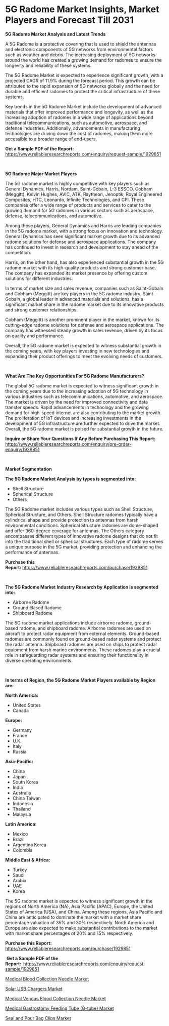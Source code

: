 <p><h1>5G Radome Market Insights, Market Players and Forecast Till 2031</h1></p><p><strong>5G Radome Market Analysis and Latest Trends</strong></p>
<p><p>A 5G Radome is a protective covering that is used to shield the antennas and electronic components of 5G networks from environmental factors such as weather and debris. The increasing deployment of 5G networks around the world has created a growing demand for radomes to ensure the longevity and reliability of these systems.</p><p>The 5G Radome Market is expected to experience significant growth, with a projected CAGR of 11.9% during the forecast period. This growth can be attributed to the rapid expansion of 5G networks globally and the need for durable and efficient radomes to protect the critical infrastructure of these systems.</p><p>Key trends in the 5G Radome Market include the development of advanced materials that offer improved performance and longevity, as well as the increasing adoption of radomes in a wide range of applications beyond traditional telecommunications, such as automotive, aerospace, and defense industries. Additionally, advancements in manufacturing technologies are driving down the cost of radomes, making them more accessible to a broader range of end-users.</p></p>
<p><strong>Get a Sample PDF of the Report:&nbsp;</strong> <a href="https://www.reliableresearchreports.com/enquiry/request-sample/1929851">https://www.reliableresearchreports.com/enquiry/request-sample/1929851</a></p>
<p>&nbsp;</p>
<p><strong>5G Radome Major Market Players</strong></p>
<p><p>The 5G radome market is highly competitive with key players such as General Dynamics, Harris, Nordam, Saint-Gobain, L-3 ESSCO, Cobham (Meggitt), Kelvin Hughes, AVIC, ATK, Raytheon, Jenoptik, Royal Engineered Composites, HTC, Leonardo, Infinite Technologies, and CPI. These companies offer a wide range of products and services to cater to the growing demand for 5G radomes in various sectors such as aerospace, defense, telecommunications, and automotive.</p><p>Among these players, General Dynamics and Harris are leading companies in the 5G radome market, with a strong focus on innovation and technology. General Dynamics has seen significant market growth due to its advanced radome solutions for defense and aerospace applications. The company has continued to invest in research and development to stay ahead of the competition.</p><p>Harris, on the other hand, has also experienced substantial growth in the 5G radome market with its high-quality products and strong customer base. The company has expanded its market presence by offering custom solutions for different industries.</p><p>In terms of market size and sales revenue, companies such as Saint-Gobain and Cobham (Meggitt) are key players in the 5G radome industry. Saint-Gobain, a global leader in advanced materials and solutions, has a significant market share in the radome market due to its innovative products and strong customer relationships.</p><p>Cobham (Meggitt) is another prominent player in the market, known for its cutting-edge radome solutions for defense and aerospace applications. The company has witnessed steady growth in sales revenue, driven by its focus on quality and performance.</p><p>Overall, the 5G radome market is expected to witness substantial growth in the coming years, with key players investing in new technologies and expanding their product offerings to meet the evolving needs of customers.</p></p>
<p>&nbsp;</p>
<p><strong>What Are The Key Opportunities For 5G Radome Manufacturers?</strong></p>
<p><p>The global 5G radome market is expected to witness significant growth in the coming years due to the increasing adoption of 5G technology in various industries such as telecommunications, automotive, and aerospace. The market is driven by the need for improved connectivity and data transfer speeds. Rapid advancements in technology and the growing demand for high-speed internet are also contributing to the market growth. The proliferation of IoT devices and increasing investments in the development of 5G infrastructure are further expected to drive the market. Overall, the 5G radome market is poised for substantial growth in the future.</p></p>
<p><strong>Inquire or Share Your Questions If Any Before Purchasing This Report:</strong> <a href="https://www.reliableresearchreports.com/enquiry/pre-order-enquiry/1929851">https://www.reliableresearchreports.com/enquiry/pre-order-enquiry/1929851</a></p>
<p>&nbsp;</p>
<p><strong>Market Segmentation</strong></p>
<p><strong>The 5G Radome Market Analysis by types is segmented into:</strong></p>
<p><ul><li>Shell Structure</li><li>Spherical Structure</li><li>Others</li></ul></p>
<p><p>The 5G Radome market includes various types such as Shell Structure, Spherical Structure, and Others. Shell Structure radomes typically have a cylindrical shape and provide protection to antennas from harsh environmental conditions. Spherical Structure radomes are dome-shaped and offer 360-degree coverage for antennas. The Others category encompasses different types of innovative radome designs that do not fit into the traditional shell or spherical structures. Each type of radome serves a unique purpose in the 5G market, providing protection and enhancing the performance of antennas.</p></p>
<p><strong>Purchase this Report:&nbsp;</strong><a href="https://www.reliableresearchreports.com/purchase/1929851">https://www.reliableresearchreports.com/purchase/1929851</a></p>
<p>&nbsp;</p>
<p><strong>The 5G Radome Market Industry Research by Application is segmented into:</strong></p>
<p><ul><li>Airborne Radome</li><li>Ground-Based Radome</li><li>Shipboard Radome</li></ul></p>
<p><p>The 5G radome market applications include airborne radome, ground-based radome, and shipboard radome. Airborne radomes are used on aircraft to protect radar equipment from external elements. Ground-based radomes are commonly found on ground-based radar systems and protect the radar antenna. Shipboard radomes are used on ships to protect radar equipment from harsh marine environments. These radomes play a crucial role in safeguarding radar systems and ensuring their functionality in diverse operating environments.</p></p>
<p>&nbsp;</p>
<p><strong>In terms of Region, the 5G Radome Market Players available by Region are:</strong></p>
<p>
    <p> <strong> North America: </strong>
        <ul>
            <li>United States</li>
            <li>Canada</li>
        </ul>
        </p> 
    <p> <strong> Europe: </strong>
        <ul>
            <li>Germany</li>
            <li>France</li>
            <li>U.K.</li>
            <li>Italy</li>
            <li>Russia</li>
        </ul>
        </p> 
    <p> <strong> Asia-Pacific: </strong>
        <ul>
            <li>China</li>
            <li>Japan</li>
            <li>South Korea</li>
            <li>India</li>
            <li>Australia</li>
            <li>China Taiwan</li>
            <li>Indonesia</li>
            <li>Thailand</li>
            <li>Malaysia</li>
        </ul>
        </p> 
    <p> <strong> Latin America: </strong>
        <ul>
            <li>Mexico</li>
            <li>Brazil</li>
            <li>Argentina Korea</li>
            <li>Colombia</li>
        </ul>
        </p> 
    <p> <strong> Middle East & Africa: </strong>
        <ul>
            <li>Turkey</li>
            <li>Saudi</li>
            <li>Arabia</li>
            <li>UAE</li>
            <li>Korea</li>
        </ul>
    </p>
    </p>
<p><p>The 5G radome market is expected to witness significant growth in the regions of North America (NA), Asia Pacific (APAC), Europe, the United States of America (USA), and China. Among these regions, Asia Pacific and China are anticipated to dominate the market with a market share percentage valuation of 35% and 30% respectively. North America and Europe are also expected to make substantial contributions to the market with market share percentages of 20% and 15% respectively.</p></p>
<p><strong>Purchase this Report: </strong><a href="https://www.reliableresearchreports.com/purchase/1929851">https://www.reliableresearchreports.com/purchase/1929851</a></p>
<p>&nbsp;<strong>Get a Sample PDF of the Report:&nbsp;&nbsp;</strong><a href="https://www.reliableresearchreports.com/enquiry/request-sample/1929851">https://www.reliableresearchreports.com/enquiry/request-sample/1929851</a></p>
<p><strong></strong></p>
<p><p><a href="https://bubble-tree-ea4.notion.site/Medical-Blood-Collection-Needle-Market-Analysis-Examines-its-Scope-on-Growth-Opportunities-and-Fore-f63325bb06554a509d6f290374e4f46f">Medical Blood Collection Needle Market</a></p><p><a href="https://view.publitas.com/reportprime-1/solar-usb-chargers-market-challenges-opportunities-and-growth-drivers-and-major-market-players-forecasted-for-period-from-2024-2031/">Solar USB Chargers Market</a></p><p><a href="https://thundering-castanet-c65.notion.site/Medical-Venous-Blood-Collection-Needle-Market-Size-Growth-Outlook-from-2024-to-2031-projecting-at--9017cd32ef094c12bd5d45fd9c884c47">Medical Venous Blood Collection Needle Market</a></p><p><a href="https://thundering-castanet-c65.notion.site/Medical-Gastrostomy-Feeding-Tube-G-tube-Market-Centers-on-Aspects-such-as-Market-Growth-Market-Sh-90f1b72693c347b7bf9658dfbc24587b">Medical Gastrostomy Feeding Tube (G-tube) Market</a></p><p><a href="https://view.publitas.com/reportprime-1/seal-and-pour-bag-clips-market-size-focuses-on-market-dynamics-in-depth-analysis-and-future-projections-of-its-market-forecasted-for-period-from-2024-to-2031/">Seal and Pour Bag Clips Market</a></p></p>